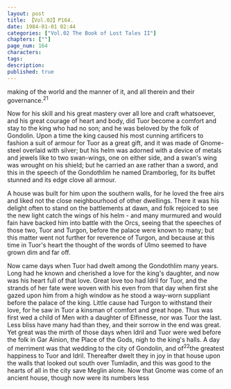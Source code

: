 ```yaml
---
layout: post
title: 【Vol.02】P164.
date: 1984-01-01 02:44
categories: ["Vol.02 The Book of Lost Tales II"]
chapters: [""]
page_num: 164
characters: 
tags: 
description: 
published: true
---
```


<p style="text-indent: 0;">
making of the world and the manner of it, and all therein and their governance.<SUP>21</SUP>
</p>

Now for his skill and his great mastery over all lore and craft whatsoever, and his great courage of heart and body, did Tuor become a comfort and stay to the king who had no son; and he was beloved by the folk of Gondolin. Upon a time the king caused his most cunning artificers to fashion a suit of armour for Tuor as a great gift, and it was made of Gnome-steel overlaid with silver; but his helm was adorned with a device of metals and jewels like to two swan-wings, one on either side, and a swan's wing was wrought on his shield; but he carried an axe rather than a sword, and this in the speech of the Gondothlim he named Dramborleg, for its buffet stunned and its edge clove all armour.

A house was built for him upon the southern walls, for he loved the free airs and liked not the close neighbourhood of other dwellings. There it was his delight often to stand on the battlements at dawn, and folk rejoiced to see the new light catch the wings of his helm - and many murmured and would fain have backed him into battle with the Orcs, seeing that the speeches of those two, Tuor and Turgon, before the palace were known to many; but this matter went not further for reverence of Turgon, and because at this time in Tuor's heart the thought of the words of Ulmo seemed to have grown dim and far off.

Now came days when Tuor had dwelt among the Gondothlim many years. Long had he known and cherished a love for the king's daughter, and now was his heart full of that love. Great love too had Idril for Tuor, and the strands of her fate were woven with his even from that day when first she gazed upon him from a high window as he stood a way-worn suppliant before the palace of the king. Little cause had Turgon to withstand their love, for he saw in Tuor a kinsman of comfort and great hope. Thus was first wed a child of Men with a daughter of Elfinesse, nor was Tuor the last. Less bliss have many had than they, and their sorrow in the end was great. Yet great was the mirth of those days when Idril and Tuor were wed before the folk in Gar Ainion, the Place of the Gods, nigh to the king's halls. A day of merriment was that wedding to the city of Gondolin, and of<SUP>22</SUP><I></I>the greatest happiness to Tuor and Idril. Thereafter dwelt they in joy in that house upon the walls that looked out south over Tumladin, and this was good to the hearts of all in the city save Meglin alone. Now that Gnome was come of an ancient house, though now were its numbers less


